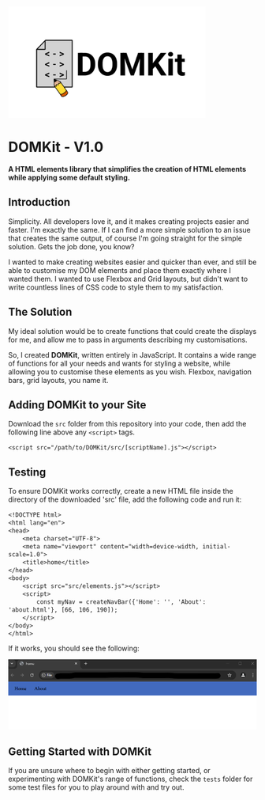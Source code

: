<img src="imgs/DOMKit-Logo.png" alt="The Official DOMKit Logo" width="400"/>

# DOMKit - V1.0
**A HTML elements library that simplifies the creation of HTML elements while applying some default styling.**

## Introduction
Simplicity. All developers love it, and it makes creating projects easier and faster. I'm exactly the same. If I can find a more simple solution to an issue that creates the same output, of course I'm going straight for the simple solution. Gets the job done, you know?

I wanted to make creating websites easier and quicker than ever, and still be able to customise my DOM elements and place them exactly where I wanted them. I wanted to use Flexbox and Grid layouts, but didn't want to write countless lines of CSS code to style them to my satisfaction.

## The Solution
My ideal solution would be to create functions that could create the displays for me, and allow me to pass in arguments describing my customisations.

So, I created **DOMKit**, written entirely in JavaScript. It contains a wide range of functions for all your needs and wants for styling a website, while allowing you to customise these elements as you wish. Flexbox, navigation bars, grid layouts, you name it.

## Adding DOMKit to your Site
Download the `src` folder from this repository into your code, then add the following line above any `<script>` tags.

```
<script src="/path/to/DOMKit/src/[scriptName].js"></script>
```

## Testing
To ensure DOMKit works correctly, create a new HTML file inside the directory of the downloaded 'src' file, add the following code and run it:

```
<!DOCTYPE html>
<html lang="en">
<head>
    <meta charset="UTF-8">
    <meta name="viewport" content="width=device-width, initial-scale=1.0">
    <title>home</title>
</head>
<body>
    <script src="src/elements.js"></script>
    <script>
        const myNav = createNavBar({'Home': '', 'About': 'about.html'}, [66, 106, 190]);
    </script>
</body>
</html>
```

If it works, you should see the following:

![A light-blue coloured navigation bar with the links "Home" and "About" in black.](imgs/working-DOMKit-nav.png "DOMKit Test - Navigation Bar")

## Getting Started with DOMKit

If you are unsure where to begin with either getting started, or experimenting with DOMKit's range of functions, check the `tests` folder for some test files for you to play around with and try out.
